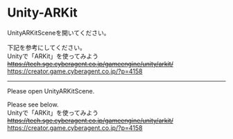Unity-ARKit
====

UnityARKitSceneを開いてください。


下記を参考にしてください。  
Unityで「ARKit」を使ってみよう  
~~https://tech.sge.cyberagent.co.jp/gameengine/unity/arkit/~~
https://creator.game.cyberagent.co.jp/?p=4158

---

Please open UnityARKitScene.


Please see below.  
Unityで「ARKit」を使ってみよう  
~~https://tech.sge.cyberagent.co.jp/gameengine/unity/arkit/~~
https://creator.game.cyberagent.co.jp/?p=4158
